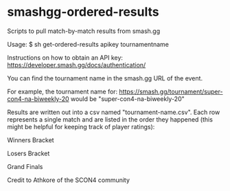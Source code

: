 # smashgg-ordered-results
Scripts to pull match-by-match results from smash.gg

Usage:
$ sh get-ordered-results apikey tournamentname 
  
Instructions on how to obtain an API key:
https://developer.smash.gg/docs/authentication/
  
You can find the tournament name in the smash.gg URL of the event.

For example, the tournament name for: https://smash.gg/tournament/super-con4-na-biweekly-20 would be "super-con4-na-biweekly-20"
  
Results are written out into a csv named "tournament-name.csv". Each row represents a single match and are listed in the order they happened (this might be helpful for keeping track of player ratings):

Winners Bracket

Losers Bracket

Grand Finals

Credit to Athkore of the SCON4 community

